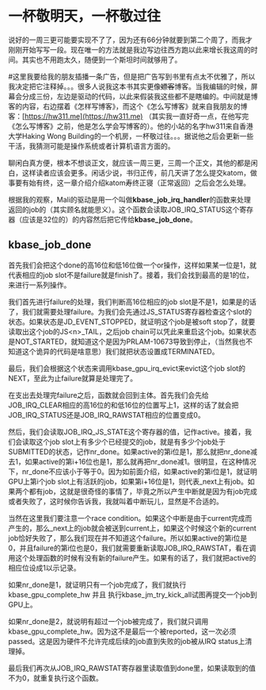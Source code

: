 # 一杯敬明天，一杯敬过往

说好的一周三更可能要实现不了了，因为还有66分钟就要到第二个周了，而我才刚刚开始写写一段。现在唯一的方法就是我边写边往西方跑以此来增长我这周的时间。其实也不用跑太久，随便到一个斯坦时间就够用了。

\#这里我要给我的朋友插播一条广告，但是把广告写到书里有点太不优雅了，所以我决定把它注释掉。。。很多人说我这本书其实更像~~嫖客~~博客。当我编辑的时候，屏幕会分成三份，左边是驱动的代码，以此来假装我这些都不是瞎编的。中间就是博客的内容，右边摆着《怎样写博客》，而这个《怎么写博客》就来自我朋友的博客：[https://hw311.me](https://hw311.me) （其实我一直好奇一点，在他写完《怎么写博客》之前，他是怎么学会写博客的）。他的小站的名字hw311来自香港大学Haking Wong Building的一个机房，一杯敬过往。。。据说他之后会更新一些干活，我猜测可能是操作系统或者计算机语言方面的。

聊闲白真方便，根本不想谈正文，就应该一周三更，三周一个正文，其他的都是闲白，这样读者应该会更多。闲话少说，书归正传，前几天讲了怎么提交katom，做事要有始有终，这一章介绍介绍katom寿终正寝（正常返回）之后会怎么处理。

根据我的观察，Mali的驱动是用一个叫做**kbase\_job\_irq\_handler**的函数来处理返回的job的（其实顾名就能思义）。这个函数会读取JOB\_IRQ\_STATUS这个寄存器（应该是32位的）的内容然后把它传给**kbase\_job\_done**。

## kbase\_job\_done

首先我们会把这个done的高16位和低16位做一个or操作，这样如果某一位是1，就代表相应的job slot不是failure就是finish了。接着，我们会找到最高的是1的位，来进行一系列操作。

我们首先进行failure的处理，我们判断高16位相应的job slot是不是1，如果是的话了，我们就需要处理failure。为我们会先通过JS\_STATUS寄存器检查这个slot的状态。如果状态是JD\_EVENT\_STOPPED，就证明这个job是被soft stop了，就要读取出这个job的JS&lt;n&gt;\_TAIL，之后job chain可以凭此来重启这个job。如果状态是NOT\_STARTED，就知道这个是因为PRLAM-10673导致到停止，（当然我也不知道这个诡异的代码是啥意思）我们就把状态设置成TERMINATED。

最后，我们会根据这个状态来调用kbase\_gpu\_irq\_evict来evict这个job slot的NEXT，至此为止failure就算是处理完了。

在支出去处理完failure之后，函数就会回到主体。首先我们会先给JOB\_IRQ\_CLEAR相应的高16位的和低16位的位置写上1，这样的话了就会把JOB\_IRQ\_STATUS还是JOB\_IRQ\_RAWSTAT相应的位置变成0。

然后，我们会读取JOB\_IRQ\_JS\_STATE这个寄存器的值，记作active。接着，我们会读取这个job slot上有多少个已经提交的job，就是有多少个job处于SUBMITTED的状态，记作nr\_done。如果active的第i位是1，那么就把nr\_done减去1，如果active的第i+16位也是1，那么就再把nr\_done减1。很明显，在这种情况下，nr\_done不应该小于等于0。因为如前面介绍，如果active的第i位是1，就证明GPU上第i个job slot上有活跃的job，如果第i+16位是1，则代表\_next上有job。如果两个都有job，这就是很奇怪的事情了，毕竟之所以产生中断就是因为有job完成或者失败了，这时候你告诉我，我就叫着中断玩儿，显然是不合适的。

当然在这里我们要注意一个race condition。如果这个中断是由于current完成而产生的，那么\_next上的job就会被送到current上，如果这个时候这个新的current job恰好失败了，那么我们现在并不知道这个failure。所以如果active的第i位是0，并且failure的第i位也是0，我们就需要重新读取JOB\_IRQ\_RAWSTAT，看在调用这个处理函数的时候有没有新的failure产生。如果有的话了，我们就把active的相应位设成1以示记录。

如果nr\_done是1，就证明只有一个job完成了，我们就执行kbase\_gpu\_complete\_hw 并且 执行kbase\_jm\_try\_kick\_all试图再提交一个job到GPU上。

如果nr\_done是2，就说明有超过一个job被完成了，我们就只调用kbase\_gpu\_complete\_hw。因为这不是最后一个被reported，这一次必须passed。这是因为硬件不允许完成后续的job直到失败的job被从IRQ status上清理掉。

最后我们再次从JOB\_IRQ\_RAWSTAT寄存器里读取值到done里，如果读取到的值不为0，就重复执行这个函数。

